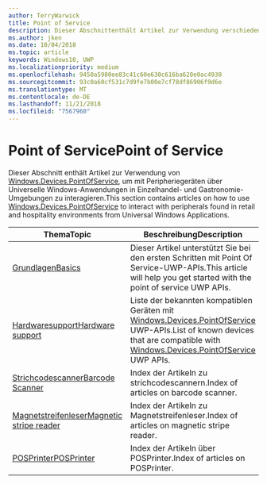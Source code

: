 ```yaml
---
author: TerryWarwick
title: Point of Service
description: Dieser Abschnittenthält Artikel zur Verwendung verschiedener Features des Point-of-Service-Namespace.
ms.author: jken
ms.date: 10/04/2018
ms.topic: article
keywords: Windows10, UWP
ms.localizationpriority: medium
ms.openlocfilehash: 9450a5980ee83c41c60e630c616ba620e0ac4930
ms.sourcegitcommit: 93c0a60cf531c7d9fe7b00e7cf78df86906f9d6e
ms.translationtype: MT
ms.contentlocale: de-DE
ms.lasthandoff: 11/21/2018
ms.locfileid: "7567960"
---
```

# <a name="point-of-service"></a><span data-ttu-id="f26e1-104">Point of Service</span><span class="sxs-lookup"><span data-stu-id="f26e1-104">Point of Service</span></span>
<span data-ttu-id="f26e1-105">Dieser Abschnitt enthält Artikel zur Verwendung von [Windows.Devices.PointOfService](https://docs.microsoft.com/uwp/api/windows.devices.pointofservice), um mit Peripheriegeräten über Universelle Windows-Anwendungen in Einzelhandel- und Gastronomie-Umgebungen zu interagieren.</span><span class="sxs-lookup"><span data-stu-id="f26e1-105">This section contains articles on how to use [Windows.Devices.PointOfService](https://docs.microsoft.com/uwp/api/windows.devices.pointofservice) to interact with peripherals found in retail and hospitality environments from Universal Windows Applications.</span></span>

| <span data-ttu-id="f26e1-106">Thema</span><span class="sxs-lookup"><span data-stu-id="f26e1-106">Topic</span></span> | <span data-ttu-id="f26e1-107">Beschreibung</span><span class="sxs-lookup"><span data-stu-id="f26e1-107">Description</span></span> |
|------|------------|
| [<span data-ttu-id="f26e1-108">Grundlagen</span><span class="sxs-lookup"><span data-stu-id="f26e1-108">Basics</span></span>](pos-basics.md) | <span data-ttu-id="f26e1-109">Dieser Artikel unterstützt Sie bei den ersten Schritten mit Point Of Service-UWP-APIs.</span><span class="sxs-lookup"><span data-stu-id="f26e1-109">This article will help you get started with the point of service UWP APIs.</span></span> |
| [<span data-ttu-id="f26e1-110">Hardwaresupport</span><span class="sxs-lookup"><span data-stu-id="f26e1-110">Hardware support</span></span>](pos-device-support.md) | <span data-ttu-id="f26e1-111">Liste der bekannten kompatiblen Geräten mit [Windows.Devices.PointOfService](https://aka.ms/pointofservice-api) UWP-APIs.</span><span class="sxs-lookup"><span data-stu-id="f26e1-111">List of known devices that are compatible with [Windows.Devices.PointOfService](https://aka.ms/pointofservice-api) UWP APIs.</span></span> |
| [<span data-ttu-id="f26e1-112">Strichcodescanner</span><span class="sxs-lookup"><span data-stu-id="f26e1-112">Barcode Scanner</span></span>](pos-barcodescanner.md) | <span data-ttu-id="f26e1-113">Index der Artikeln zu strichcodescannern.</span><span class="sxs-lookup"><span data-stu-id="f26e1-113">Index of articles on barcode scanner.</span></span> |
| [<span data-ttu-id="f26e1-114">Magnetstreifenleser</span><span class="sxs-lookup"><span data-stu-id="f26e1-114">Magnetic stripe reader</span></span>](pos-magnetic-stripe-reader.md) | <span data-ttu-id="f26e1-115">Index der Artikeln zu Magnetstreifenleser.</span><span class="sxs-lookup"><span data-stu-id="f26e1-115">Index of articles on magnetic stripe reader.</span></span>
| [<span data-ttu-id="f26e1-116">POSPrinter</span><span class="sxs-lookup"><span data-stu-id="f26e1-116">POSPrinter</span></span>](pos-printer.md) | <span data-ttu-id="f26e1-117">Index der Artikeln über POSPrinter.</span><span class="sxs-lookup"><span data-stu-id="f26e1-117">Index of articles on POSPrinter.</span></span> |